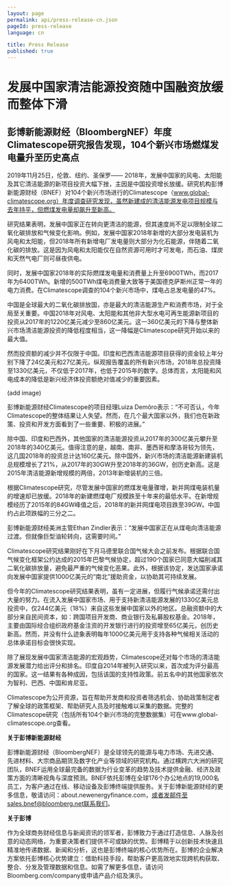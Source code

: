 ```yaml
---
layout: page
permalink: api/press-release-cn.json
pageId: press-release
language: cn

title: Press Release
published: true
---
```


# **发展中国家清洁能源投资随中国融资放缓而整体下滑**

## **彭博新能源财经（BloombergNEF）年度Climatescope研究报告发现，104个新兴市场燃煤发电量升至历史高点**

2019年11月25日，伦敦、纽约、圣保罗—— 2018年，发展中国家的风电、太阳能及其它清洁能源的新项目投资大幅下挫，主因是中国投资增长放缓。研究机构彭博新能源财经（BNEF）对104个新兴市场进行的Climatescope（www.global-climatescope.org）年度调查研究发现，虽然新建成的清洁能源发电项目规模与去年持平，但燃煤发电量却飙升至新高。

研究结果表明，发展中国家正在转向更清洁的能源，但其速度尚不足以限制全球二氧化碳排放和气候变化影响。例如，发展中国家2018年新增的大部分发电装机为风电和太阳能，但2018年所有新增电厂发电量则大部分为化石能源，伴随着二氧化碳的排放。这是因为风电和太阳能仅在自然资源可用时才可发电，而石油、煤炭和天然气电厂则可昼夜供电。

同时，发展中国家2018年的实际燃煤发电量和消费量上升至6900TWh，而2017年为6400TWh。新增的500TWh煤电消费量大致等于美国德克萨斯州正常一年的电力消费。在Climatescope调查的104个新兴市场中，煤电占总发电量的47%。 

中国是全球最大的二氧化碳排放国，亦是最大的清洁能源生产和消费市场，对于全局至关重要。中国2018年对风电、太阳能和其他非大型水电可再生能源新项目的投资从2017年的1220亿美元减少至860亿美元。这一360亿美元的下降与整体新兴市场清洁能源投资的降低程度相当，这一降幅是Climatescope研究开始以来的最大值。

然而投资额的减少并不仅限于中国。印度和巴西清洁能源项目获得的资金较上年分别下降了24亿美元和27亿美元。纵观报告覆盖的所有新兴市场，2018年总投资降至1330亿美元，不仅低于2017年，也低于2015年的数字。总体而言，太阳能和风电成本的降低是新兴经济体投资额绝对值减少的重要因素。 

(add image)

彭博新能源财经Climatescope的项目经理Luiza Demôro表示：“不可否认，今年Climatescope的整体结果让人失望。然而，在几个最大国家以外，我们也在新政策、投资和开发方面看到了一些重要、积极的进展。”

除中国、印度和巴西外，其他国家的清洁能源投资从2017年的300亿美元攀升至2018年的340亿美元。值得注意的是，越南、南非、墨西哥和摩洛哥较为领先，这几国2018年的投资总计达160亿美元。除中国外，新兴市场的清洁能源新建装机总规模增长了21%，从2017年的30GW升至2018年的36GW，创历史新高。这是2015年清洁能源新增规模的两倍，2013年新增装机的三倍。

根据Climatescope研究，尽管发展中国家的燃煤发电量骤增，新并网煤电装机量的增速却已放缓。2018年的新建燃煤电厂规模跌至十年来的最低水平。在新增规模经历了2015年的84GW峰值之后，2018年的新并网煤电项目跌至39GW。中国约占此项跌幅的三分之二。 

彭博新能源财经美洲主管Ethan Zindler表示：“发展中国家正在从煤电向清洁能源过渡。但就像巨型油轮转向，这需要时间。”

Climatescope研究结果刚好在下月马德里联合国气候大会之前发布。根据联合国气候变化框架公约达成的2015年巴黎气候协定，超过190个国家已同意大幅削减其二氧化碳排放量，避免最严重的气候变化恶果。此外，根据该协定，发达国家承诺向发展中国家提供1000亿美元的“南北”援助资金，以协助其可持续发展。 

但今年的Climatescope研究结果表明，虽有一定进展，但履行气候承诺还需付出大量的努力。在流入发展中国家市场、用于支持新清洁能源发展的1330亿美元总投资中，仅244亿美元（18%）来自这些发展中国家以外的地区。总融资额中的大部分来自民间资本，如：跨国项目开发商、商业银行及私募股权基金。2018年，主要由国际经合组织政府基金注资的开发银行进行的投资增至65亿美元，创历史新高。然而，并没有什么迹象表明每年1000亿美元用于支持各种气候相关活动的总体承诺目标会很快实现。 

除了展现发展中国家清洁能源的宏观趋势，Climatescope还对每个市场的清洁能源发展潜力给出评分和排名。印度自2014年被列入研究以来，首次成为评分最高的国家。这一结果有各种成因，包括该国的支持性政策。前五名中的其他国家依次为智利、巴西、中国和肯尼亚。

Climatescope为公开资源，旨在帮助开发商和投资者筛选机会、协助政策制定者了解全球的政策框架、帮助研究人员及时接触难以采集的数据。完整的Climatescope研究（包括所有104个新兴市场的完整数据集）可在www.global-climatescope.org查看。

**关于彭博新能源财经**

彭博新能源财经（BloombergNEF）是全球领先的能源与电力市场、先进交通、先进材料、大宗商品期货及数字化产业等领域的研究机构。通过横跨六大洲的研究团队，BNEF运用全球最完备的数据为行业变革的趋势及技术提供金融、经济及政策方面的清晰视角与深度预测。BNEF依托彭博在全球176个办公地点的19,000名员工，为客户通过在线、移动设备及彭博终端提供服务。关于彭博新能源财经的更多信息，敬请访问：about.newenergyfinance.com，或者发邮件至sales.bnef@bloomberg.net联系我们。

**关于彭博**

作为全球商务财经信息与新闻资讯的领军者，彭博致力于通过打造信息、人脉及创意的动态网络，为重要决策者们提供不可或缺的优势。彭博精于以创新技术快速且精准地传递数据、新闻和分析，这也是彭博终端的核心优势所在。彭博的企业解决方案依托彭博核心优势建立：借助科技手段，帮助客户更高效地实现跨机构获取、整合、分发及管理数据和信息。如需了解更多信息，请访问Bloomberg.com/company或申请产品介绍及演示。
